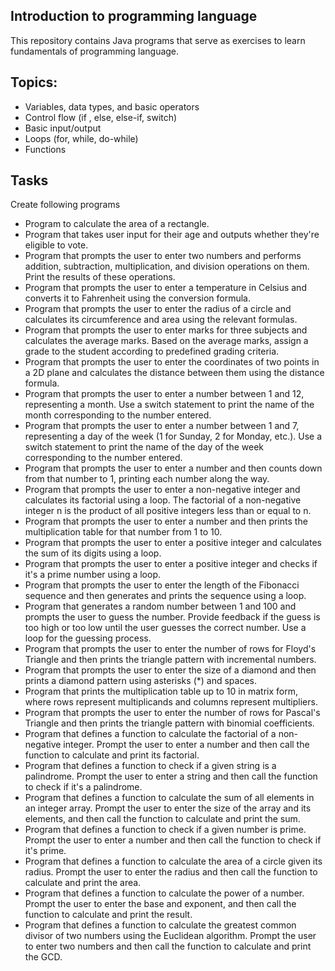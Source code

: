 
## Introduction to programming language
This repository contains Java programs that serve as exercises to learn fundamentals of programming language.

## Topics:
 - Variables, data types, and basic operators
 - Control flow (if , else, else-if, switch)
 - Basic input/output
 - Loops (for, while, do-while)
 - Functions
## Tasks
Create following programs
 - Program to calculate the area of a rectangle. 
 - Program that takes user input for their age and outputs whether they're eligible to vote.
 - Program that prompts the user to enter two numbers and performs addition, subtraction, multiplication, and division operations on them. Print the results of these operations.
 - Program that prompts the user to enter a temperature in Celsius and converts it to Fahrenheit using the conversion formula.
 - Program that prompts the user to enter the radius of a circle and calculates its circumference and area using the relevant formulas.
 - Program that prompts the user to enter marks for three subjects and calculates the average marks. Based on the average marks, assign a grade to the student according to predefined grading criteria.
 - Program that prompts the user to enter the coordinates of two points in a 2D plane and calculates the distance between them using the distance formula.
 - Program that prompts the user to enter a number between 1 and 12, representing a month. Use a switch statement to print the name of the month corresponding to the number entered.
 - Program that prompts the user to enter a number between 1 and 7, representing a day of the week (1 for Sunday, 2 for Monday, etc.). Use a switch statement to print the name of the day of the week corresponding to the number entered.
 - Program that prompts the user to enter a number and then counts down from that number to 1, printing each number along the way.
 - Program that prompts the user to enter a non-negative integer and calculates its factorial using a loop. The factorial of a non-negative integer n is the product of all positive integers less than or equal to n.
 - Program that prompts the user to enter a number and then prints the multiplication table for that number from 1 to 10.
 - Program that prompts the user to enter a positive integer and calculates the sum of its digits using a loop.
 - Program that prompts the user to enter a positive integer and checks if it's a prime number using a loop.
 - Program that prompts the user to enter the length of the Fibonacci sequence and then generates and prints the sequence using a loop.
 - Program that generates a random number between 1 and 100 and prompts the user to guess the number. Provide feedback if the guess is too high or too low until the user guesses the correct number. Use a loop for the guessing process.
 - Program that prompts the user to enter the number of rows for Floyd's Triangle and then prints the triangle pattern with incremental numbers.
 - Program that prompts the user to enter the size of a diamond and then prints a diamond pattern using asterisks (*) and spaces.
 - Program that prints the multiplication table up to 10 in matrix form, where rows represent multiplicands and columns represent multipliers.
 - Program that prompts the user to enter the number of rows for Pascal's Triangle and then prints the triangle pattern with binomial coefficients.
 - Program that defines a function to calculate the factorial of a non-negative integer. Prompt the user to enter a number and then call the function to calculate and print its factorial.
 - Program that defines a function to check if a given string is a palindrome. Prompt the user to enter a string and then call the function to check if it's a palindrome.
 - Program that defines a function to calculate the sum of all elements in an integer array. Prompt the user to enter the size of the array and its elements, and then call the function to calculate and print the sum.
 - Program that defines a function to check if a given number is prime. Prompt the user to enter a number and then call the function to check if it's prime.
 - Program that defines a function to calculate the area of a circle given its radius. Prompt the user to enter the radius and then call the function to calculate and print the area.
 - Program that defines a function to calculate the power of a number. Prompt the user to enter the base and exponent, and then call the function to calculate and print the result.
 - Program that defines a function to calculate the greatest common divisor of two numbers using the Euclidean algorithm. Prompt the user to enter two numbers and then call the function to calculate and print the GCD.

